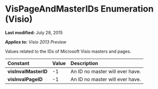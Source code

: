
# VisPageAndMasterIDs Enumeration (Visio)

 **Last modified:** July 28, 2015

 _**Applies to:** Visio 2013 Preview_

Values related to the IDs of Microsoft Visio masters and pages.



|**Constant**|**Value**|**Description**|
|:-----|:-----|:-----|
| **visInvalMasterID**|-1|An ID no master will ever have.|
| **visInvalPageID**|-1|An ID no master will ever have.|
